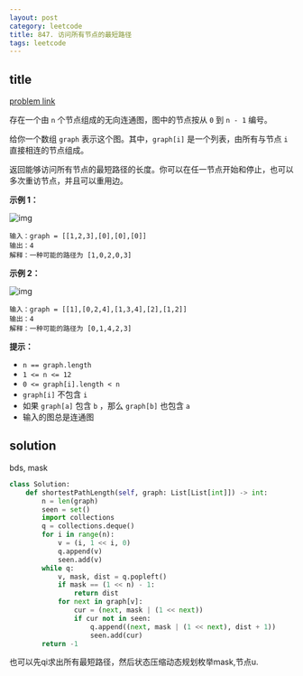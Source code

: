 ```yaml
---
layout: post
category: leetcode
title: 847. 访问所有节点的最短路径
tags: leetcode
---
```

## title
[problem link](https://leetcode-cn.com/problems/shortest-path-visiting-all-nodes/)

存在一个由 `n` 个节点组成的无向连通图，图中的节点按从 `0` 到 `n - 1` 编号。

给你一个数组 `graph` 表示这个图。其中，`graph[i]` 是一个列表，由所有与节点 `i` 直接相连的节点组成。

返回能够访问所有节点的最短路径的长度。你可以在任一节点开始和停止，也可以多次重访节点，并且可以重用边。

 



**示例 1：**

![img](https://cdn.jsdelivr.net/gh/mafulong/mdPic@vv10/img/202508301530331.jpg)

```
输入：graph = [[1,2,3],[0],[0],[0]]
输出：4
解释：一种可能的路径为 [1,0,2,0,3]
```

**示例 2：**

![img](https://cdn.jsdelivr.net/gh/mafulong/mdPic@vv10/img/202508301530276.jpg)

```
输入：graph = [[1],[0,2,4],[1,3,4],[2],[1,2]]
输出：4
解释：一种可能的路径为 [0,1,4,2,3]
```

 

**提示：**

- `n == graph.length`
- `1 <= n <= 12`
- `0 <= graph[i].length < n`
- `graph[i]` 不包含 `i`
- 如果 `graph[a]` 包含 `b` ，那么 `graph[b]` 也包含 `a`
- 输入的图总是连通图

## solution

bds, mask

```python
class Solution:
    def shortestPathLength(self, graph: List[List[int]]) -> int:
        n = len(graph)
        seen = set()
        import collections
        q = collections.deque()
        for i in range(n):
            v = (i, 1 << i, 0)
            q.append(v)
            seen.add(v)
        while q:
            v, mask, dist = q.popleft()
            if mask == (1 << n) - 1:
                return dist
            for next in graph[v]:
                cur = (next, mask | (1 << next))
                if cur not in seen:
                    q.append((next, mask | (1 << next), dist + 1))
                    seen.add(cur)
        return -1
```



也可以先qi求出所有最短路径，然后状态压缩动态规划枚举mask,节点u.